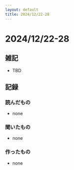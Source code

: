 ```yaml
---
layout: default
title: 2024/12/22-28
---
```


# 2024/12/22-28

## 雑記

* TBD

## 記録

### 読んだもの

* none

### 聞いたもの

* none

### 作ったもの

* none
